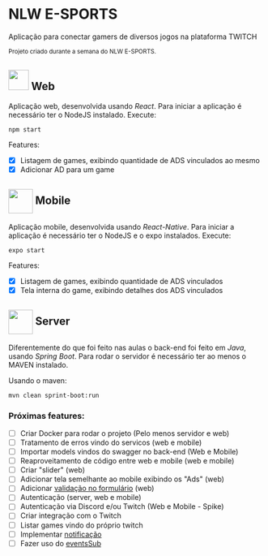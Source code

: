 # NLW E-SPORTS

<p>Aplicação para conectar gamers de diversos jogos na plataforma TWITCH</p>
<small>Projeto criado durante a semana do NLW E-SPORTS.</small>

## <img width="40" src="https://e7.pngegg.com/pngimages/574/164/png-clipart-react-computer-icons-redux-javascript-others-symmetry-electron.png"> Web

Aplicação web, desenvolvida usando *React*. Para iniciar a aplicação é necessário ter o NodeJS instalado. Execute:
```
npm start
```

Features:
* [x] Listagem de games, exibindo quantidade de ADS vinculados ao mesmo
* [x] Adicionar AD para um game

## <img style="vertical-align:middle" width="48" src="https://e7.pngegg.com/pngimages/574/164/png-clipart-react-computer-icons-redux-javascript-others-symmetry-electron.png"> Mobile

Aplicação mobile, desenvolvida usando *React-Native*. Para iniciar a aplicação é necessário ter o NodeJS e o expo instalados. Execute:
```
expo start
```

Features:
* [x] Listagem de games, exibindo quantidade de ADS vinculados
* [x] Tela interna do game, exibindo detalhes dos ADS vinculados

## <img style="vertical-align:middle" width="48" src="https://cdn.icon-icons.com/icons2/2415/PNG/512/java_original_wordmark_logo_icon_146459.png"> Server
Diferentemente do que foi feito nas aulas o back-end foi feito em *Java*, usando *Spring Boot*. Para rodar o servidor é necessário ter ao menos o MAVEN instalado.

Usando o maven:
```
mvn clean sprint-boot:run
```

### Próximas features:

* [ ] Criar Docker para rodar o projeto (Pelo menos servidor e web)
* [ ] Tratamento de erros vindo do servicos (web e mobile)
* [ ] Importar models vindos do swagger no back-end (Web e Mobile)
* [ ] Reaproveitamento de código entre web e mobile (web e mobile)
* [ ] Criar "slider" (web)
* [ ] Adicionar tela semelhante ao mobile exibindo os "Ads" (web)
* [ ] Adicionar [validação no formulário](https://react-hook-form.com/) (web)
* [ ] Autenticação (server, web e mobile)
* [ ] Autenticação via Discord e/ou Twitch (Web e Mobile - Spike)
* [ ] Criar integração com o Twitch
* [ ] Listar games vindo do próprio twitch
* [ ] Implementar [notificação](https://expo.dev/notifications)
* [ ] Fazer uso do [eventsSub](https://dev.twitch.tv/docs/eventsub) 